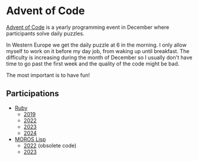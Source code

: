 # Advent of Code

[Advent of Code](https://adventofcode.com/) is a yearly programming event in
December where participants solve daily puzzles.

In Western Europe we get the daily puzzle at 6 in the morning. I only allow
myself to work on it before my day job, from waking up until breakfast. The
difficulty is increasing during the month of December so I usually don't have
time to go past the first week and the quality of the code might be bad.

The most important is to have fun!


## Participations

- [Ruby](https://www.ruby-lang.org/)
  - [2019](ruby/2019)
  - [2022](ruby/2022)
  - [2023](ruby/2023)
  - [2024](ruby/2024)
- [MOROS Lisp](http://moros.cc/lisp.html)
  - [2022](lisp/2022) (obsolete code)
  - [2023](lisp/2023)

